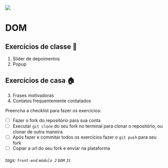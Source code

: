 ![](https://i.imgur.com/xG74tOh.png)

# DOM

## Exercícios de classe 🏫
1.  Slider de depoimentos
2.  Popup

## Exercícios de casa 🏠
3. Frases motivadoras
4. Contatos frequentemente contatados

Preencha a checklist para fazer os exercícios:

-   [ ] Fazer o fork do repositório para sua conta
-   [ ] Executar `git clone` do seu fork no terminal para clonar o repositório, ou clonar de outra maneira
-   [ ] Após fazer e commitar todos os exercícios fazer o `git push` para seu fork
-   [ ] Copiar a url do seu fork e enviar na plataforma

###### tags: `front-end` `módulo 2` `DOM` `JS`
